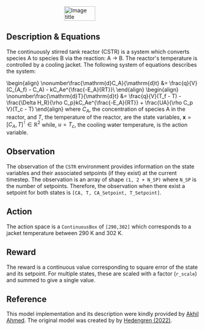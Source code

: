 <script type="text/javascript"
  src="https://cdnjs.cloudflare.com/ajax/libs/mathjax/2.7.0/MathJax.js?config=TeX-AMS_CHTML">
</script>
<script type="text/x-mathjax-config">
  MathJax.Hub.Config({
    tex2jax: {
      inlineMath: [['$','$'], ['\\(','\\)']],
      processEscapes: true},
      jax: ["input/TeX","input/MathML","input/AsciiMath","output/CommonHTML"],
      extensions: ["tex2jax.js","mml2jax.js","asciimath2jax.js","MathMenu.js","MathZoom.js","AssistiveMML.js", "[Contrib]/a11y/accessibility-menu.js"],
      TeX: {
      extensions: ["AMSmath.js","AMSsymbols.js","noErrors.js","noUndefined.js"],
      equationNumbers: {
      autoNumber: "AMS"
      }
    }
  });
</script>
<div style="display: flex; justify-content: center;">
  <img src="\img\CSTR_PFD.png" alt="Image title" style="width:40%">
</div>
 

## Description & Equations
The continuously stirred tank reactor (CSTR) is a system which converts species A to species B via the reaction: A  →  B. The reactor's temperature is controlled by a cooling jacket. The following system of equations describes the system:


\begin{align}
  \nonumber\frac{\mathrm{d}C_A}{\mathrm{d}t} &= \frac{q}{V}(C_{A_f} - C_A) - kC_Ae^{\frac{-E_A}{RT}}\\
\end{align}
\begin{align}
  \nonumber\frac{\mathrm{d}T}{\mathrm{d}t} &= \frac{q}{V}(T_f - T) -\frac{\Delta H_R}{\rho C_p}kC_Ae^{\frac{-E_A}{RT}} + \frac{UA}{\rho C_p V}(T_c - T)
\end{align}
where $C_A$, the concentration of species A in the reactor, and $T$, the temperature of the reactor, are the state variables, $\mathbf{x} = [C_A, T]^\intercal \in \mathbb{R}^2$ while, $u = T_c$, the cooling water temperature, is the action variable.

## Observation
The observation of the `CSTR` environment provides information on the state variables and their associated setpoints (if they exist) at the current timestep. The observation is an array of shape `(1, 2 + N_SP)` where `N_SP` is the number of setpoints. Therefore, the observation when there exist a setpoint for both states is
``[CA, T, CA_Setpoint, T_Setpoint]``.

## Action
The action space is a `ContinuousBox` of `[290,302]` which corresponds to a jacket temperature between 290 K and 302 K.

## Reward

The reward is a continuous value corresponding to square error of the state and its setpoint. For multiple states, these are scaled with a factor (`r_scale`) and summed to give a single value.

## Reference

This model implementation and its description were kindly provided by [Akhil Ahmed](https://scholar.google.com/citations?user=AS34x7cAAAAJ). The original model was created by by [Hedengren (2022)](https://apmonitor.com/pdc/index.php/Main/StirredReactor).